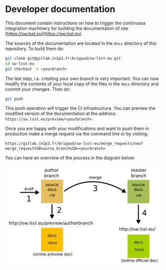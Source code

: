 # Developer documentation

This document contain instructions on how to trigger the continuous integration machinery for building the documentation of
site [https://sw.lsst.eu](https://sw.lsst.eu).

The sources of the documentation are located in the `docs` directory of this repository. To build them do:

```bash
git clone git@gitlab.in2p3.fr:brigaud/sw-lsst-eu.git
cd sw-lsst-eu
git checkout -b <yourbranch>
```

The last step, i.e. creating your own branch is very important. You can now modify the contents of your local copy of the files in the `docs` directory and commit your changes. Then do:

```bash
git push
```

This push operation will trigger the CI infrastructure. You can preview the modified version of the documentation at the address: `https://sw.lsst.eu/preview/<yourbranch>`.

Once you are happy with your modifications and want to push them in production make a merge request via the command line or by visiting:

```
https://gitlab.in2p3.fr/brigaud/sw-lsst-eu/merge_requests/new?merge_request%5Bsource_branch%5D=<yourbranch>
```

You can have an overview of the process in the diagram below:

![Workflow](workflow.png "Workflow")
